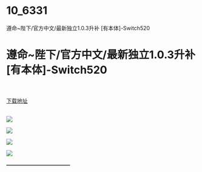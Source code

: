 # 10_6331
遵命~陛下/官方中文/最新独立1.0.3升补 [有本体]-Switch520
# 遵命~陛下/官方中文/最新独立1.0.3升补 [有本体]-Switch520
 <br/></br>
[下载地址](https://www.switch520.cc/article/6331 "下载地址")
<br/></br>

<p><span><strong><img src="https://www.switch520.cc/muke_img/upload_art_editor_20200926-1_e02708aae5aca795298dc55d01dd1290.jpg"></strong></span></p>
<p><span><strong><img src="https://www.switch520.cc/muke_img/upload_art_editor_20200926-1_db3c2c9059f7a01fea415367a1ddc40c.jpg"></strong></span></p>
<p><span><strong><img src="https://www.switch520.cc/muke_img/upload_art_editor_20200926-1_bd7cc55c4bb81db25683125169314073.jpg"></strong></span></p>
<p><span><strong><img src="https://www.switch520.cc/muke_img/upload_art_editor_20200926-1_c52fe8bd4a5c5e8144e44d86ebc75388.jpg"></strong></span></p>
<p></p>
<p><span><strong>————————————</strong></span></p>
